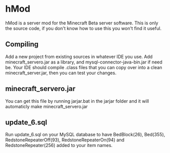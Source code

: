 hMod
====================
hMod is a server mod for the Minecraft Beta server software. This is only the source code, if you don't know how to use this you won't find it useful.

Compiling
---------
Add a new project from existing sources in whatever IDE you use. Add minecraft_servero.jar as a library, and mysql-connector-java-bin.jar if need be. Your IDE should compile .class files that you can copy over into a clean minecraft_server.jar, then you can test your changes.


minecraft_servero.jar
---------
You can get this file by running jarjar.bat in the jarjar folder and it will automaticly make minecraft_servero.jar

update_6.sql
---------
Run update_6.sql on your MySQL database to have BedBlock(26), Bed(355), RedstoneRepeaterOff(93), RedstoneRepeaterOn(94) and RedstoneRepeater(256) added to your item names.
